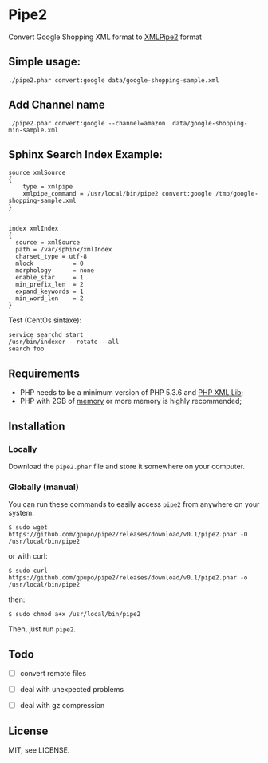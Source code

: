 # Pipe2

Convert Google Shopping XML format to [XMLPipe2](http://sphinxsearch.com/docs/current.html#xmlpipe2) format


## Simple usage:

    ./pipe2.phar convert:google data/google-shopping-sample.xml


## Add Channel name

    ./pipe2.phar convert:google --channel=amazon  data/google-shopping-min-sample.xml


## Sphinx Search Index Example:

    source xmlSource
    {
        type = xmlpipe
        xmlpipe_command = /usr/local/bin/pipe2 convert:google /tmp/google-shopping-sample.xml
    }


    index xmlIndex
    {
      source = xmlSource
      path = /var/sphinx/xmlIndex
      charset_type = utf-8
      mlock           = 0
      morphology      = none
      enable_star     = 1
      min_prefix_len  = 2
      expand_keywords = 1
      min_word_len    = 2
    }



Test (CentOs sintaxe):

    service searchd start
    /usr/bin/indexer --rotate --all
    search foo

## Requirements

- PHP needs to be a minimum version of PHP 5.3.6 and [PHP XML Lib](http://php.net/manual/en/dom.setup.php);
- PHP with 2GB of [memory](http://php.net/memory-limit) or more memory is highly recommended;

## Installation

### Locally

Download the ``pipe2.phar`` file and store it somewhere on your computer.

### Globally (manual)

You can run these commands to easily access ``pipe2`` from anywhere on
your system:

    $ sudo wget https://github.com/gpupo/pipe2/releases/download/v0.1/pipe2.phar -O /usr/local/bin/pipe2

or with curl:

    $ sudo curl https://github.com/gpupo/pipe2/releases/download/v0.1/pipe2.phar -o /usr/local/bin/pipe2

then:

    $ sudo chmod a+x /usr/local/bin/pipe2

Then, just run ``pipe2``.

## Todo

- [ ] convert remote files
- [ ] deal with unexpected problems
- [ ] deal with gz compression


## License

MIT, see LICENSE.